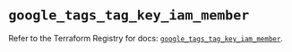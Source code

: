 # `google_tags_tag_key_iam_member`

Refer to the Terraform Registry for docs: [`google_tags_tag_key_iam_member`](https://registry.terraform.io/providers/hashicorp/google-beta/5.43.1/docs/resources/google_tags_tag_key_iam_member).
